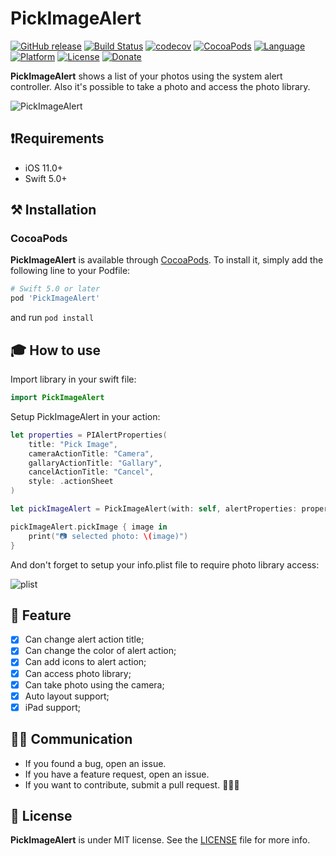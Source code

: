 # PickImageAlert

[![GitHub release](https://img.shields.io/github/release/thejohnlima/PickImageAlert.svg)](https://github.com/thejohnlima/PickImageAlert/releases)
[![Build Status](https://travis-ci.org/thejohnlima/PickImageAlert.svg?branch=master)](https://travis-ci.org/thejohnlima/PickImageAlert)
[![codecov](https://codecov.io/gh/thejohnlima/PickImageAlert/branch/master/graph/badge.svg)](https://codecov.io/gh/thejohnlima/PickImageAlert)
[![CocoaPods](https://img.shields.io/badge/Cocoa%20Pods-✓-4BC51D.svg?style=flat)](https://cocoapods.org/pods/PickImageAlert)
[![Language](https://img.shields.io/badge/language-Swift%205.0-orange.svg)](https://developer.apple.com/swift/)
[![Platform](https://img.shields.io/cocoapods/p/PickImageAlert.svg?style=flat)](https://developer.apple.com/ios/)
[![License](https://img.shields.io/github/license/thejohnlima/PickImageAlert.svg)](https://raw.githubusercontent.com/thejohnlima/PickImageAlert/master/LICENSE)
[![Donate](https://img.shields.io/badge/Donate-PayPal-blue.svg)](https://www.paypal.com/cgi-bin/webscr?cmd=_donations&business=NZN6YS87V9ZZW&currency_code=BRL&source=url)

**PickImageAlert** shows a list of your photos using the system alert controller. Also it's possible to take a photo and access the photo library.

![PickImageAlert](https://raw.githubusercontent.com/thejohnlima/PickImageAlert/master/Documents/PickImageAlert.gif)

## ❗️Requirements

- iOS 11.0+
- Swift 5.0+

## ⚒ Installation

### CocoaPods

**PickImageAlert** is available through [CocoaPods](https://cocoapods.org/pods/PickImageAlert). To install
it, simply add the following line to your Podfile:

```ruby
# Swift 5.0 or later
pod 'PickImageAlert'
```

and run `pod install`

## 🎓 How to use

Import library in your swift file:

```Swift
import PickImageAlert
```

Setup PickImageAlert in your action:

```Swift
let properties = PIAlertProperties(
    title: "Pick Image",
    cameraActionTitle: "Camera",
    gallaryActionTitle: "Gallary",
    cancelActionTitle: "Cancel",
    style: .actionSheet
)

let pickImageAlert = PickImageAlert(with: self, alertProperties: properties)

pickImageAlert.pickImage { image in
    print("📷 selected photo: \(image)")
}
```

And don't forget to setup your info.plist file to require photo library access:

![plist](https://raw.githubusercontent.com/thejohnlima/PickImageAlert/master/Documents/plist_photos_access.png)

## 📱 Feature

- [x] Can change alert action title;
- [x] Can change the color of alert action;
- [x] Can add icons to alert action;
- [x] Can access photo library;
- [x] Can take photo using the camera;
- [x] Auto layout support;
- [x] iPad support;

## 🙋🏻‍  Communication

- If you found a bug, open an issue.
- If you have a feature request, open an issue.
- If you want to contribute, submit a pull request. 👨🏻‍💻

## 📜 License

**PickImageAlert** is under MIT license. See the [LICENSE](LICENSE) file for more info.
